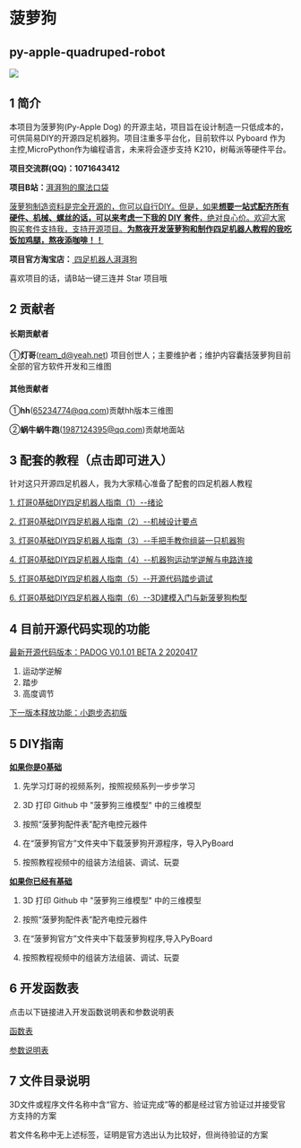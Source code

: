# **菠萝狗**

## py-apple-quadruped-robot

![](C:\Users\asus\Documents\GitHub\py-apple-quadruped-robot\pic\pic1.jpg)

## 1 简介

  本项目为菠萝狗(Py-Apple Dog) 的开源主站，项目旨在设计制造一只低成本的，可供简易DIY的开源四足机器狗。项目注重多平台化，目前软件以 Pyboard 作为主控,MicroPython作为编程语言，未来将会逐步支持 K210，树莓派等硬件平台。

**项目交流群(QQ)：1071643412**

**项目B站：**[湃湃狗的魔法口袋](https://space.bilibili.com/493192058/?share_source=copy_link&share_medium=iphone&bbid=4416d8abc8a2b4ce8ee4b65c247edea8&ts=1587442435)

<u>菠萝狗制造资料是完全开源的，你可以自行DIY。但是，如果**想要一站式配齐所有硬件、机械、螺丝的话，可以来考虑一下我的 DIY 套件**，绝对良心价。欢迎大家购买套件支持我，支持开源项目。**为熬夜开发菠萝狗和制作四足机器人教程的我吃饭加鸡腿，熬夜添咖啡！！**</u>

**项目官方淘宝店：**[ 四足机器人湃湃狗](https://shop564514875.taobao.com/)



喜欢项目的话，请B站一键三连并 Star 项目哦



## **2 贡献者**

#### 长期贡献者

 ①**灯哥**(ream_d@yeah.net) 项目创世人；主要维护者；维护内容囊括菠萝狗目前全部的官方软件开发和三维图

#### 其他贡献者

①**hh**(65234774@qq.com)贡献hh版本三维图

②**蜗牛蜗牛跑**(1987124395@qq.com)贡献地面站

## 3 配套的教程（点击即可进入）

  针对这只开源四足机器人，我为大家精心准备了配套的四足机器人教程

[1. 灯哥0基础DIY四足机器人指南（1）--绪论 ](https://www.bilibili.com/video/BV1YE411A7VA/)

[2.  灯哥0基础DIY四足机器人指南（2）--机械设计要点](https://www.bilibili.com/video/BV1HV411f7nT/)

[3. 灯哥0基础DIY四足机器人指南（3）--手把手教你组装一只机器狗](https://www.bilibili.com/video/BV1Sk4y1d7RH/)

[4. 灯哥0基础DIY四足机器人指南（4）--机器狗运动学逆解与电路连接 ](https://www.bilibili.com/video/BV13T4y1G7qy/)

[5. 灯哥0基础DIY四足机器人指南（5）--开源代码踏步调试](https://www.bilibili.com/video/BV1Ak4y1R7cD/)

[6. 灯哥0基础DIY四足机器人指南（6）--3D建模入门与新菠萝狗构型](https://www.bilibili.com/video/BV1Jf4y1S7U9)



## 4 目前开源代码实现的功能

<u>最新开源代码版本：PADOG V0.1.01 BETA 2 2020417</u>

1. 运动学逆解
2. 踏步
3. 高度调节

<u>下一版本释放功能：小跑步态初版</u>



## 5 DIY指南

<u>**如果你是0基础**</u>

1. 先学习灯哥的视频系列，按照视频系列一步步学习

2. 3D 打印 Github 中 "菠萝狗三维模型" 中的三维模型
3.  按照“菠萝狗配件表”配齐电控元器件
4. 在“菠萝狗官方”文件夹中下载菠萝狗开源程序，导入PyBoard
5. 按照教程视频中的组装方法组装、调试、玩耍

<u>**如果你已经有基础**</u>

1. 3D 打印 Github 中 "菠萝狗三维模型" 中的三维模型

2.  按照“菠萝狗配件表”配齐电控元器件
3. 在“菠萝狗官方”文件夹中下载菠萝狗程序,导入PyBoard

3. 按照教程视频中的组装方法组装、调试、玩耍

   

## 6 开发函数表

点击以下链接进入开发函数说明表和参数说明表

[函数表](fun_list.md)

[参数说明表](parameter.md)

## 7 文件目录说明

3D文件或程序文件名称中含“官方、验证完成”等的都是经过官方验证过并接受官方支持的方案

若文件名称中无上述标签，证明是官方选出认为比较好，但尚待验证的方案

